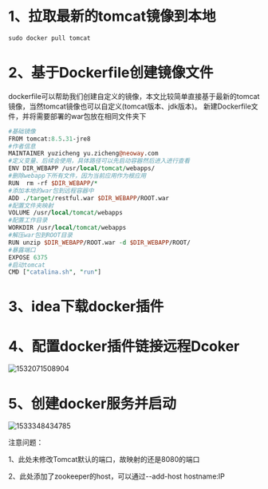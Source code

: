 # 1、拉取最新的tomcat镜像到本地  

```perl
sudo docker pull tomcat 
```

# 2、基于Dockerfile创建镜像文件  

dockerfile可以帮助我们创建自定义的镜像，本文比较简单直接基于最新的tomcat镜像，当然tomcat镜像也可以自定义(tomcat版本、jdk版本)。  新建Dockerfile文件，并将需要部署的war包放在相同文件夹下

```perl
#基础镜像
FROM tomcat:8.5.31-jre8                                  
#作者信息
MAINTAINER yuzicheng yu.zicheng@neoway.com               
#定义变量、后续会使用，具体路径可以先启动容器然后进入进行查看
ENV DIR_WEBAPP /usr/local/tomcat/webapps/                
#删除webapp下所有文件，因为当前应用作为根应用
RUN  rm -rf $DIR_WEBAPP/*
#添加本地的war包到远程容器中
ADD ./target/restful.war $DIR_WEBAPP/ROOT.war
#配置文件夹映射
VOLUME /usr/local/tomcat/webapps
#配置工作目录
WORKDIR /usr/local/tomcat/webapps
#解压war包到ROOT目录
RUN unzip $DIR_WEBAPP/ROOT.war -d $DIR_WEBAPP/ROOT/
#暴露端口
EXPOSE 6375
#启动tomcat
CMD ["catalina.sh", "run"]
```

# 3、idea下载docker插件

# 4、配置docker插件链接远程Dcoker

![1532071508904](https://github.com/yu757371316/blogs/blob/master/images/idea%E8%BF%9C%E7%A8%8B%E9%83%A8%E7%BD%B2war-1.png)

# 5、创建docker服务并启动

![1533348434785](https://github.com/yu757371316/blogs/blob/master/images/idea%E8%BF%9C%E7%A8%8B%E9%83%A8%E7%BD%B2war-2.png)



注意问题：

1、此处未修改Tomcat默认的端口，故映射的还是8080的端口

2、此处添加了zookeeper的host，可以通过--add-host hostname:IP
